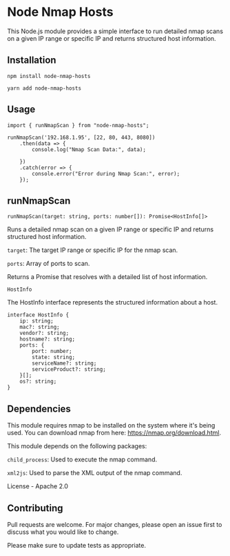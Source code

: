 

# Node Nmap Hosts

  

This Node.js module provides a simple interface to run detailed nmap scans on a given IP range or specific IP and returns structured host information.

  

## Installation

  

`npm install node-nmap-hosts`

`yarn add node-nmap-hosts`

  

## Usage

  

```
import { runNmapScan } from "node-nmap-hosts";

runNmapScan('192.168.1.95', [22, 80, 443, 8080])
    .then(data => {
        console.log("Nmap Scan Data:", data);

    })
    .catch(error => {
        console.error("Error during Nmap Scan:", error);
    });
```
  

## runNmapScan

  

`runNmapScan(target: string, ports: number[]): Promise<HostInfo[]>`

  

Runs a detailed nmap scan on a given IP range or specific IP and returns structured host information.

  

`target`: The target IP range or specific IP for the nmap scan.

`ports`: Array of ports to scan.

Returns a Promise that resolves with a detailed list of host information.

  

` HostInfo `

  

The HostInfo interface represents the structured information about a host.

  

```
interface HostInfo { 
	ip: string;
	mac?: string;
	vendor?: string;
	hostname?: string;
	ports: { 
		port: number;
		state: string;
		serviceName?: string;
		serviceProduct?: string;
	}[];
	os?: string;
}
```

  

## Dependencies

This module requires nmap to be installed on the system where it's being used. You can download nmap from here: https://nmap.org/download.html.

This module depends on the following packages:

  

`child_process`: Used to execute the nmap command.

`xml2js`: Used to parse the XML output of the nmap command.

  

License - Apache 2.0

  

## Contributing

  

Pull requests are welcome. For major changes, please open an issue first to discuss what you would like to change.

  

Please make sure to update tests as appropriate.